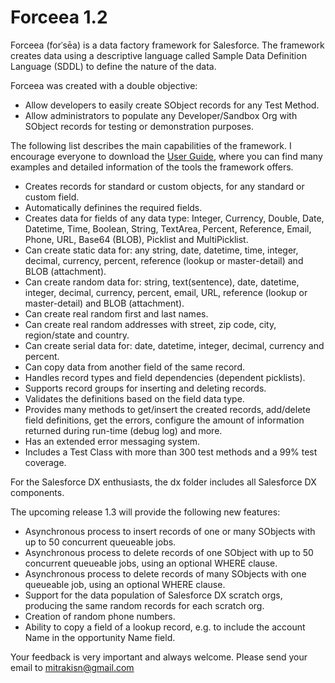 # Forceea 1.2 #
Forceea (forˈsēa) is a data factory framework for Salesforce. The framework creates data using a descriptive language called Sample Data Definition Language (SDDL) to define the nature of the data.

Forceea was created with a double objective:
* Allow developers to easily create SObject records for any Test Method.
* Allow administrators to populate any Developer/Sandbox Org with SObject records for testing or demonstration purposes.

The following list describes the main capabilities of the framework. I encourage everyone to download the [User Guide](http://bit.ly/Forceea12_UserGuide), where you can find many examples and detailed information of the tools the framework offers. 
*	Creates records for standard or custom objects, for any standard or custom field.
*	Automatically definines the required fields.
*	Creates data for fields of any data type: Integer, Currency, Double, Date, Datetime, Time, Boolean, String, TextArea, Percent, Reference, Email, Phone, URL, Base64 (BLOB), Picklist and MultiPicklist.
* Can create static data for: any string, date, datetime, time, integer, decimal, currency, percent, reference (lookup or master-detail) and BLOB (attachment).
* Can create random data for: string, text(sentence), date, datetime, integer, decimal, currency, percent, email, URL, reference (lookup or master-detail) and BLOB (attachment).
* Can create real random first and last names.
* Can create real random addresses with street, zip code, city, region/state and country.
* Can create serial data for: date, datetime, integer, decimal, currency and percent.
* Can copy data from another field of the same record.
*	Handles record types and field dependencies (dependent picklists).
*	Supports record groups for inserting and deleting records.
*	Validates the definitions based on the field data type.
* Provides many methods to get/insert the created records, add/delete field definitions, get the errors, configure the amount of information returned during run-time (debug log) and more.
*	Has an extended error messaging system.
* Includes a Test Class with more than 300 test methods and a 99% test coverage.

For the Salesforce DX enthusiasts, the dx folder includes all Salesforce DX components.

The upcoming release 1.3 will provide the following new features:
* Asynchronous process to insert records of one or many SObjects with up to 50 concurrent queueable jobs.
* Asynchronous process to delete records of one SObject with up to 50 concurrent queueable jobs, using an optional WHERE clause.
* Asynchronous process to delete records of many SObjects with one queueable job, using an optional WHERE clause.
* Support for the data population of Salesforce DX scratch orgs, producing the same random records for each scratch org.
* Creation of random phone numbers.
* Ability to copy a field of a lookup record, e.g. to include the account Name in the opportunity Name field.

Your feedback is very important and always welcome. Please send your email to mitrakisn@gmail.com